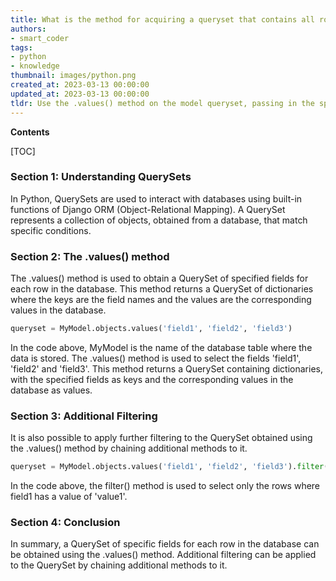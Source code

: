 ```yaml
---
title: What is the method for acquiring a queryset that contains all rows, with particular fields for each individual row?
authors:
- smart_coder
tags:
- python
- knowledge
thumbnail: images/python.png
created_at: 2023-03-13 00:00:00
updated_at: 2023-03-13 00:00:00
tldr: Use the .values() method on the model queryset, passing in the specific fields you want to retrieve as arguments to the method.
---
```


**Contents**

[TOC]

### Section 1: Understanding QuerySets

In Python, QuerySets are used to interact with databases using built-in functions of Django ORM (Object-Relational Mapping). A QuerySet represents a collection of objects, obtained from a database, that match specific conditions.

### Section 2: The .values() method

The .values() method is used to obtain a QuerySet of specified fields for each row in the database. This method returns a QuerySet of dictionaries where the keys are the field names and the values are the corresponding values in the database.

```python
queryset = MyModel.objects.values('field1', 'field2', 'field3')
```

In the code above, MyModel is the name of the database table where the data is stored. The .values() method is used to select the fields 'field1', 'field2' and 'field3'. This method returns a QuerySet containing dictionaries, with the specified fields as keys and the corresponding values in the database as values.

### Section 3: Additional Filtering

It is also possible to apply further filtering to the QuerySet obtained using the .values() method by chaining additional methods to it.

```python
queryset = MyModel.objects.values('field1', 'field2', 'field3').filter(field1='value1')
```

In the code above, the filter() method is used to select only the rows where field1 has a value of 'value1'.

### Section 4: Conclusion

In summary, a QuerySet of specific fields for each row in the database can be obtained using the .values() method. Additional filtering can be applied to the QuerySet by chaining additional methods to it.
